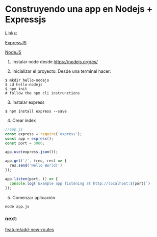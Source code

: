 # Construyendo una app en Nodejs + Expressjs

Links:

[ExpressJS](https://expressjs.com/es/)

[NodeJS](https://nodejs.org/es/)


1) Instalar node desde https://nodejs.org/es/

2) Inicializar el proyecto. Desde una terminal hacer:

```
$ mkdir hello-nodejs
$ cd hello-nodejs
$ npm init
# follow the npm cli instrunctions
```

3) Instalar express
```
$ npm install express --save
```

4) Crear index

```js
//app.js
const express = require('express');
const app = express();
const port = 3000;

app.use(express.json());

app.get('/', (req, res) => {
  res.send('Hello World!')
});

app.listen(port, () => {
  console.log(`Example app listening at http://localhost:${port}`)
});
```

5) Comenzar aplicación
```
node app.js
```

### next:
[feature/add-new-routes](https://github.com/martindrq/nodejs-demo/tree/feature/add-new-routes)
